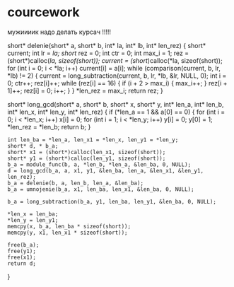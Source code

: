 # courcework
мужиииик надо делать курсач
!!!!!

short* delenie(short* a, short* b, int* la, int* lb, int* len_rez)
{
    short* current;
    int lr = *la;
    short* rez = 0;
    int ctr = 0;
    int max_i = 1;
    rez = (short*)calloc(*la, sizeof(short));
    current = (short*)calloc(*la, sizeof(short));
    for (int i = 0; i < *la; i++)
        current[i] = a[i];
    while (comparison(current, b, lr, *lb) != 2)
    {
        current = long_subtraction(current, b, lr, *lb, &lr, NULL, 0);
        int i = 0;
        ctr++;
        rez[i]++;
        while (rez[i] == 16)
        {
            if (i + 2 > max_i)
            {
                max_i++;
            }
            rez[i + 1]++;
            rez[i] = 0;
            i++;
        }
    }
    *len_rez = max_i;
    return rez;
}

short* long_gcd(short* a, short* b, short* x, short* y, int* len_a, int* len_b, int* len_x, int* len_y, int* len_rez)
{
    if (*len_a == 1 && a[0] == 0)
    {
        for (int i = 0; i < *len_x; i++)
            x[i] = 0;
        for (int i = 1; i < *len_y; i++)
            y[i] = 0;
        y[0] = 1;
        *len_rez = *len_b;
        return b;
    }

    int len_ba = *len_a, len_x1 = *len_x, len_y1 = *len_y;
    short* d, * b_a;
    short* x1 = (short*)calloc(len_x1, sizeof(short));
    short* y1 = (short*)calloc(len_y1, sizeof(short));
    b_a = module_func(b, a, *len_b, *len_a, &len_ba, 0, NULL);
    d = long_gcd(b_a, a, x1, y1, &len_ba, len_a, &len_x1, &len_y1, len_rez);
    b_a = delenie(b, a, len_b, len_a, &len_ba);
    b_a = umnojenie(b_a, x1, len_ba, len_x1, &len_ba, 0, NULL);

    b_a = long_subtraction(b_a, y1, len_ba, len_y1, &len_ba, 0, NULL);

    *len_x = len_ba;
    *len_y = len_y1;
    memcpy(x, b_a, len_ba * sizeof(short));
    memcpy(y, x1, len_x1 * sizeof(short));

    free(b_a);
    free(y1);
    free(x1);
    return d;
}
